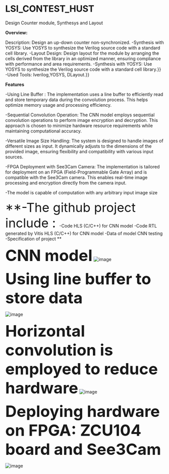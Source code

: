 # LSI_CONTEST_HUST
Design Counter module, Synthesys and Layout

<span style="font-size: 120 px;">**Overview:**</span>

Description: Design an up-down counter non-synchronized.
     -Synthesis with YOSYS: Use YOSYS to synthesize the Verilog source code with a standard cell library.
     -Layout Design: Design layout for the module by arranging the cells derived from the library in an
optimized manner, ensuring compliance with performance and area requirements. 
     -Synthesis with YOSYS: Use YOSYS to synthesize the Verilog source code with a standard cell library.}} 
     -Used Tools: Iverilog,YOSYS, DLayout.}} 

<span style="font-size: 120 px;">**Features**</span>


-Using Line Buffer : The implementation uses a line buffer to efficiently read and store temporary data during the convolution process. This helps optimize memory usage and processing efficiency.

-Sequential Convolution Operation: The CNN model employs sequential convolution operations to perform image encryption and decryption. This approach is chosen to minimize hardware resource requirements while maintaining computational accuracy.

-Versatile Image Size Handling: The system is designed to handle images of different sizes as input. It dynamically adjusts to the dimensions of the provided image, ensuring flexibility and compatibility with various input sources.

-FPGA Deployment with See3Cam Camera: The implementation is tailored for deployment on an FPGA (Field-Programmable Gate Array) and is compatible with the See3Cam camera. This enables real-time image processing and encryption directly from the camera input.

-The model is capable of computation with any arbitrary input image size

<span style="font-size: 40px;">**-The github project include : **</span>
<span style="font-size: 40px;">**-Code HLS (C/C++) for CNN model **</span>
<span style="font-size: 40px;">**-Code RTL generated by Vitis HLS (C/C++) for CNN model **</span>
<span style="font-size: 40px;">**-Data of model CNN testing  **</span>
<span style="font-size: 40px;">**-Specification of project  **</span>

<span style="font-size: 50px;">**CNN model**</span>
![image](https://github.com/nguyendaithien/LSI_CONTEST_HUST/assets/91738843/4449794c-fcf1-4d9f-a38c-faa6a5a5e50d)

<span style="font-size: 50px;">**Using line buffer to store data**</span>

![image](https://github.com/nguyendaithien/LSI_CONTEST_HUST/assets/91738843/392fabdd-ad5f-4f08-96ab-401a7fe047be)

<span style="font-size: 50px;">**Horizontal convolution is employed to reduce hardware**</span>
![image](https://github.com/nguyendaithien/LSI_CONTEST_HUST/assets/91738843/21e3aa71-d812-4ca8-afa3-e88fbc72e0a5)

<span style="font-size: 50px;">**Deploying hardware on FPGA: ZCU104 board and See3Cam**</span>

![image](https://github.com/nguyendaithien/LSI_CONTEST_HUST/assets/91738843/8f8561eb-cad7-4325-920f-5efbfeb57c35)









